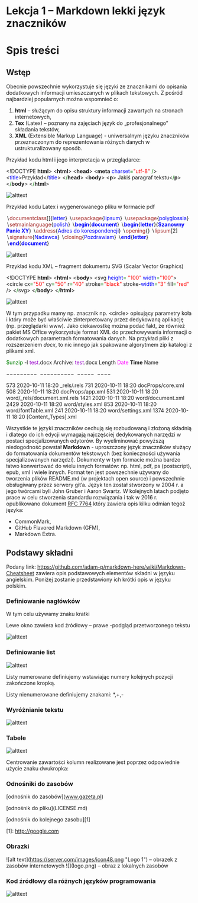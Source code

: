 # Lekcja 1 – Markdown lekki język znaczników



# Spis treści



## Wstęp

Obecnie powszechnie wykorzystuje się języki ze znacznikami do opisania dodatkowych informacji
umieszczanych w plikach tekstowych. Z pośród najbardziej popularnych można wspomnieć o:

1. **html** – służącym do opisu struktury informacji zawartych na stronach internetowych,
2. **Tex** (Latex) – poznany na zajęciach język do „profesjonalnego” składania tekstów,
3. **XML** (Extensible Markup Language) - uniwersalnym języku znaczników przeznaczonym do
   reprezentowania różnych danych w ustrukturalizowany sposób.

Przykład kodu html i jego interpretacja w przeglądarce:

&lt;!DOCTYPE **html**&gt;
&lt;**html**&gt;
&lt;**head**&gt;
&lt;**meta** <span style="color:blue">charset</span><span style="color:green">=</span><span style="color:red">"utf-8"</span> <span style="color:green">/</span>&gt;
&lt;<span style="color:blue">title</span>&gt;Przykład&lt;/<span style="color:blue">title</span>&gt;
&lt;<span style="color:green">/</span>**head**&gt;
&lt;**body**&gt;
&lt;**p**&gt; Jakiś paragraf tekstu&lt;<span style="color:green">/</span>**p**&gt;
&lt;<span style="color:green">/</span>**body**&gt;
&lt;<span style="color:green">/</span>**html**&gt;

![alttext](https://i.ibb.co/WHv6PxJ/obraz-1.jpg "obraz 1")

Przykład kodu Latex i wygenerowanego pliku w formacie pdf

&#8726;<span style="color:brown">documentclass</span>[]{<span style="color:blue">letter</span>}
&#8726;<span style="color:brown">usepackage</span>{<span style="color:blue">lipsum</span>}
&#8726;<span style="color:brown">usepackage</span>{<span style="color:blue">polyglossia</span>}
&#8726;<span style="color:brown">setmainlanguage</span>{<span style="color:blue">polish</span>}
&#8726;<span style="color:blue">**begin**</span>{<span style="color:blue">**document**</span>}
&#8726;<span style="color:blue">**begin**</span>{<span style="color:blue">**letter**</span>}{<span style="color:blue">**Szanowny Panie XY**</span>}
&#8726;<span style="color:brown">address</span>{<span style="color:blue">Adres do korespondencji</span>}
&#8726;<span style="color:brown">opening</span>{}
&#8726;<span style="color:brown">lipsum</span>[2]
&#8726;<span style="color:brown">signature</span>{<span style="color:blue">Nadawca</span>}
&#8726;<span style="color:brown">closing</span>{<span style="color:blue">Pozdrawiam</span>}
&#8726;<span style="color:blue">**end**</span>{<span style="color:blue">**letter**</span>}
&#8726;<span style="color:blue">**end**</span>{<span style="color:blue">**document**</span>}

![alttext](https://i.ibb.co/YyDJmTh/obraz-2.jpg "obraz 2")

Przykład kodu XML – fragment dokumentu SVG (Scalar Vector Graphics)

&lt;!DOCTYPE **html**&gt;
&lt;**html**&gt;
&lt;**body**&gt;
&lt;svg <span style="color:blue">height</span><span style="color:green">=</span> <span style="color:red">"100"</span> <span style="color:blue">width</span><span style="color:green">=</span><span style="color:red">"100"</span>&gt;
&lt;circle cx<span style="color:green">=</span><span style="color:red">"50"</span> cy<span style="color:green">=</span><span style="color:red">"50"</span> r<span style="color:green">=</span><span style="color:red">"40"</span> stroke<span style="color:green">=</span><span style="color:red">"black" </span>stroke-<span style="color:blue">width</span><span style="color:green">=</span><span style="color:red">"3"</span> fill<span style="color:green">=</span><span style="color:red">"red"</span> /&gt;
&lt;<span style="color:green">/</span>svg&gt;
&lt;<span style="color:green">/</span>**body**&gt;
&lt;<span style="color:green">/</span>**html**&gt;

![alttext](https://i.ibb.co/9VYFGSX/obraz-3.jpg "obraz 3")

W tym przypadku mamy np. znacznik np. &lt;circle&gt; opisujący parametry koła i który może być
właściwie zinterpretowany przez dedykowaną aplikację (np. przeglądarki www).
Jako ciekawostkę można podać fakt, że również pakiet MS Office wykorzystuje format XML do
przechowywania informacji o dodatkowych parametrach formatowania danych. Na przykład pliki z
rozszerzeniem _docx_, to nic innego jak spakowane algorytmem zip katalogi z plikami xml.

<span style="color:green">$unzip</span> -l <span style="color:#9900cc">test</span>.docx
Archive: <span style="color:#9900cc">test</span>.docx
Length <span style="color:Fuchsia">Date</span> **Time** Name

&minus;&minus;&minus;&minus;&minus;&minus;&minus;&minus;&minus;   &minus;&minus;&minus;&minus;&minus;&minus;&minus;&minus;&minus;&minus;  &minus;&minus;&minus;&minus;&minus;  &minus;&minus;&minus;&minus;

573 2020-10-11 18:20 _rels/.rels
731 2020-10-11 18:20 docProps/core.xml
508 2020-10-11 18:20 docProps/app.xml
531 2020-10-11 18:20 word/_rels/document.xml.rels
1421 2020-10-11 18:20 word/document.xml
2429 2020-10-11 18:20 word/styles.xml
853 2020-10-11 18:20 word/fontTable.xml
241 2020-10-11 18:20 word/settings.xml
1374 2020-10-11 18:20 [Content_Types].xml

Wszystkie te języki znaczników cechują się rozbudowaną i złożoną składnią i dlatego do ich edycji
wymagają najczęściej dedykowanych narzędzi w postaci specjalizowanych edytorów. By
wyeliminować powyższą niedogodność powstał **Markdown** - uproszczony język znaczników
służący do formatowania dokumentów tekstowych (bez konieczności używania specjalizowanych
narzędzi). Dokumenty w tym formacie można bardzo łatwo konwertować do wielu innych
formatów: np. html, pdf, ps (postscript), epub, xml i wiele innych. Format ten jest powszechnie
używany do tworzenia plików README.md (w projektach open source) i powszechnie
obsługiwany przez serwery git’a. Język ten został stworzony w 2004 r. a jego twórcami byli John
Gruber i Aaron Swartz. W kolejnych latach podjęto prace w celu stworzenia standardu rozwiązania
i tak w 2016 r. opublikowano dokument [RFC 7764](https://tools.ietf.org/html/rfc7764) który zawiera opis kilku odmian tegoż języka:

* CommonMark,
* GitHub Flavored Markdown (GFM),
* Markdown Extra.



## Podstawy składni

Podany link: https://github.com/adam-p/markdown-here/wiki/Markdown-Cheatsheet zawiera opis
podstawowych elementów składni w języku angielskim. Poniżej zostanie przedstawiony ich krótki
opis w języku polskim.



### Definiowanie nagłówków

W tym celu używamy znaku kratki

Lewe okno zawiera kod źródłowy – prawe -podgląd przetworzonego tekstu

![alttext](https://i.ibb.co/MGJCqDM/obraz-4.jpg "obraz 4")

### Definiowanie list



![alttext](https://i.ibb.co/n8B3KsP/obraz-5.jpg "obraz 5")

Listy numerowane definiujemy wstawiając numery kolejnych pozycji zakończone kropką.

Listy nienumerowane definiujemy znakami: *,+,-



### Wyróżnianie tekstu



![alttext](https://i.ibb.co/0XQqM41/obraz-6.jpg "obraz 6")

### Tabele



![alttext](https://i.ibb.co/mC66d71/obraz-7.jpg "obraz 7")

Centrowanie zawartości kolumn realizowane jest poprzez odpowiednie użycie znaku dwukropka:



### Odnośniki do zasobów

&#91;odnośnik do zasobów&#93;(www.gazeta.pl)

&#91;odnośnik do pliku](LICENSE.md)

&#91;odnośnik do kolejnego zasobu][1]

&#91;1&#93;: http://google.com

### Obrazki

!&#91;alt text&#93;(https://server.com/images/icon48.png "Logo 1") – obrazek z zasobów
internetowych
!&#91;&#93;(logo.png) – obraz z lokalnych zasobów

### Kod źródłowy dla różnych języków programowania



![alttext](https://i.ibb.co/NF1fph5/obraz-8.jpg "obraz 8")